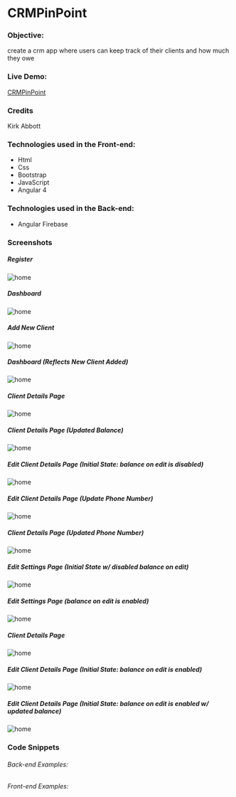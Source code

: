 # CRMPinPoint

### Objective:

create a crm app where users can keep track of their clients and how much they owe

### Live Demo:

[CRMPinPoint](https://crmpinpoint.com/)

### Credits

Kirk Abbott

### Technologies used in the Front-end:

* Html
* Css
* Bootstrap
* JavaScript
* Angular 4

### Technologies used in the Back-end:

* Angular Firebase

### Screenshots

##### Register
  ![home](images/register.png)

##### Dashboard

  ![home](images/logged_in_dashboard.png)

##### Add New Client
  ![home](images/add_new_client.png)

##### Dashboard (Reflects New Client Added)

  ![home](images/dashboard_new_client_added.png)

##### Client Details Page
  ![home](images/client_details.png)

##### Client Details Page (Updated Balance)

  ![home](images/client_details_update_balance.png)

##### Edit Client Details Page (Initial State: balance on edit is disabled)

  ![home](images/edit_client_update_phone_1.png)

##### Edit Client Details Page (Update Phone Number)
  ![home](images/edit_client_update_phone_1.png)

##### Client Details Page (Updated Phone Number)

  ![home](images/client_details_new_phone_added.png)

##### Edit Settings Page (Initial State w/ disabled balance on edit)
  ![home](images/edit_client_update_phone_1.png)

##### Edit Settings Page (balance on edit is enabled)

  ![home](images/edit_settings_enable_balance_on_edit.png)

##### Client Details Page

  ![home](images/edit_client_new_balance_2.png)

##### Edit Client Details Page (Initial State: balance on edit is enabled)
  ![home](images/edit_client_enable_balance_edit_1.png)

##### Edit Client Details Page (Initial State: balance on edit is enabled w/ updated balance)

  ![home](images/edit_client_enable_balance_edit_2.png)


###  Code Snippets

###### Back-end Examples:



###### Front-end Examples:
